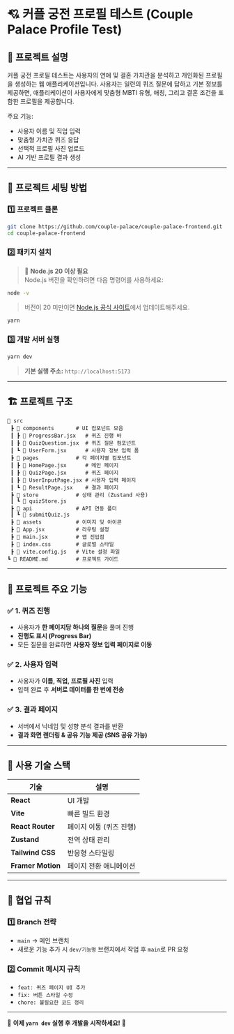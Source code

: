 # 💘 커플 궁전 프로필 테스트 (Couple Palace Profile Test)

## 📝 프로젝트 설명

커플 궁전 프로필 테스트는 사용자의 연애 및 결혼 가치관을 분석하고 개인화된 프로필을 생성하는 웹 애플리케이션입니다. 사용자는 일련의 퀴즈 질문에 답하고 기본 정보를 제공하면, 애플리케이션이 사용자에게 맞춤형 MBTI 유형, 애칭, 그리고 결혼 조건을 포함한 프로필을 제공합니다.

주요 기능:
- 사용자 이름 및 직업 입력
- 맞춤형 가치관 퀴즈 응답
- 선택적 프로필 사진 업로드
- AI 기반 프로필 결과 생성

---

## 📌 프로젝트 세팅 방법

### 1️⃣ **프로젝트 클론**
```bash
git clone https://github.com/couple-palace/couple-palace-frontend.git
cd couple-palace-frontend
```

### 2️⃣ **패키지 설치**
> 📌 **Node.js 20 이상 필요**  
> Node.js 버전을 확인하려면 다음 명령어를 사용하세요:
```bash
node -v
```
> 버전이 20 미만이면 [Node.js 공식 사이트](https://nodejs.org/)에서 업데이트해주세요.

```bash
yarn
```

### 3️⃣ **개발 서버 실행**
```bash
yarn dev
```

> **기본 실행 주소:** `http://localhost:5173`

---

## 🏗 프로젝트 구조
```
📂 src
 ┣ 📂 components       # UI 컴포넌트 모음
 ┃ ┣ 📜 ProgressBar.jsx   # 퀴즈 진행 바
 ┃ ┣ 📜 QuizQuestion.jsx  # 퀴즈 질문 컴포넌트
 ┃ ┗ 📜 UserForm.jsx      # 사용자 정보 입력 폼
 ┣ 📂 pages            # 각 페이지별 컴포넌트
 ┃ ┣ 📜 HomePage.jsx      # 메인 페이지
 ┃ ┣ 📜 QuizPage.jsx      # 퀴즈 페이지
 ┃ ┣ 📜 UserInputPage.jsx # 사용자 입력 페이지
 ┃ ┗ 📜 ResultPage.jsx    # 결과 페이지
 ┣ 📂 store            # 상태 관리 (Zustand 사용)
 ┃ ┗ 📜 quizStore.js
 ┣ 📂 api              # API 연동 폴더
 ┃ ┗ 📜 submitQuiz.js
 ┣ 📂 assets           # 이미지 및 아이콘
 ┣ 📜 App.jsx          # 라우팅 설정
 ┣ 📜 main.jsx         # 앱 진입점
 ┣ 📜 index.css        # 글로벌 스타일
 ┣ 📜 vite.config.js   # Vite 설정 파일
┗ 📜 README.md         # 프로젝트 가이드
```

---

## 📌 프로젝트 주요 기능

### ✅ **1. 퀴즈 진행**
- 사용자가 **한 페이지당 하나의 질문**을 풀며 진행
- **진행도 표시 (Progress Bar)**
- 모든 질문을 완료하면 **사용자 정보 입력 페이지로 이동**

### ✅ **2. 사용자 입력**
- 사용자가 **이름, 직업, 프로필 사진** 입력
- 입력 완료 후 **서버로 데이터를 한 번에 전송**

### ✅ **3. 결과 페이지**
- 서버에서 닉네임 및 성향 분석 결과를 반환
- **결과 화면 렌더링 & 공유 기능 제공 (SNS 공유 가능)**

---

## 📌 사용 기술 스택
| 기술        | 설명 |
|------------|--------------------------------|
| **React**  | UI 개발 |
| **Vite**   | 빠른 빌드 환경 |
| **React Router** | 페이지 이동 (퀴즈 진행) |
| **Zustand** | 전역 상태 관리 |
| **Tailwind CSS** | 반응형 스타일링 |
| **Framer Motion** | 페이지 전환 애니메이션 |

---

## 📌 협업 규칙

### 1️⃣ **Branch 전략**
- `main` → 메인 브랜치
- 새로운 기능 추가 시 `dev/기능명` 브랜치에서 작업 후 `main`로 PR 요청

### 2️⃣ **Commit 메시지 규칙**
- `feat: 퀴즈 페이지 UI 추가`
- `fix: 버튼 스타일 수정`
- `chore: 불필요한 코드 정리`

---



🚀 **이제 `yarn dev` 실행 후 개발을 시작하세요!** 🎉